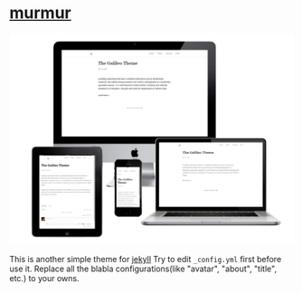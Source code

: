 # [murmur](http://songroger.github.io/murmur)

![preview](preview.png)

This is another simple theme for [jekyll](http://jekyllrb.com/)
Try to edit `_config.yml` first before use it.
Replace all the blabla configurations(like "avatar", "about", "title", etc.) to your owns.
